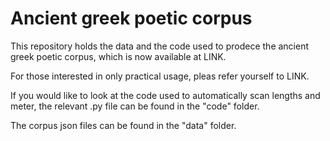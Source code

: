 # Ancient greek poetic corpus

This repository holds the data and the code used to prodece the ancient greek poetic corpus, which is now available at LINK.

For those interested in only practical usage, pleas refer yourself to LINK.

If you would like to look at the code used to automatically scan lengths and meter, the relevant .py file can be found in the "code" folder.

The corpus json files can be found in the "data" folder.
